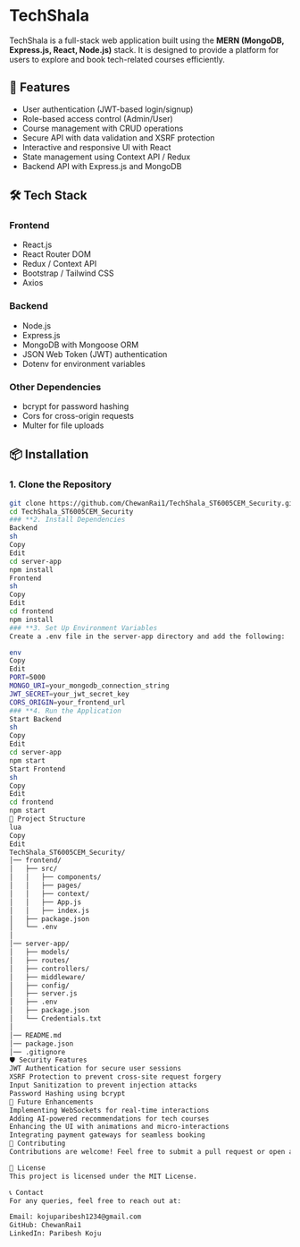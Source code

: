 # TechShala

TechShala is a full-stack web application built using the **MERN (MongoDB, Express.js, React, Node.js)** stack. It is designed to provide a platform for users to explore and book tech-related courses efficiently.

## 🚀 Features
- User authentication (JWT-based login/signup)
- Role-based access control (Admin/User)
- Course management with CRUD operations
- Secure API with data validation and XSRF protection
- Interactive and responsive UI with React
- State management using Context API / Redux
- Backend API with Express.js and MongoDB

## 🛠 Tech Stack
### **Frontend**
- React.js
- React Router DOM
- Redux / Context API
- Bootstrap / Tailwind CSS
- Axios

### **Backend**
- Node.js
- Express.js
- MongoDB with Mongoose ORM
- JSON Web Token (JWT) authentication
- Dotenv for environment variables

### **Other Dependencies**
- bcrypt for password hashing
- Cors for cross-origin requests
- Multer for file uploads

## 📦 Installation

### **1. Clone the Repository**
```sh
git clone https://github.com/ChewanRai1/TechShala_ST6005CEM_Security.git
cd TechShala_ST6005CEM_Security
### **2. Install Dependencies
Backend
sh
Copy
Edit
cd server-app
npm install
Frontend
sh
Copy
Edit
cd frontend
npm install
### **3. Set Up Environment Variables
Create a .env file in the server-app directory and add the following:

env
Copy
Edit
PORT=5000
MONGO_URI=your_mongodb_connection_string
JWT_SECRET=your_jwt_secret_key
CORS_ORIGIN=your_frontend_url
### **4. Run the Application
Start Backend
sh
Copy
Edit
cd server-app
npm start
Start Frontend
sh
Copy
Edit
cd frontend
npm start
📂 Project Structure
lua
Copy
Edit
TechShala_ST6005CEM_Security/
│── frontend/
│   ├── src/
│   │   ├── components/
│   │   ├── pages/
│   │   ├── context/
│   │   ├── App.js
│   │   ├── index.js
│   ├── package.json
│   └── .env
│
│── server-app/
│   ├── models/
│   ├── routes/
│   ├── controllers/
│   ├── middleware/
│   ├── config/
│   ├── server.js
│   ├── .env
│   ├── package.json
│   └── Credentials.txt
│
│── README.md
│── package.json
│── .gitignore
🛡 Security Features
JWT Authentication for secure user sessions
XSRF Protection to prevent cross-site request forgery
Input Sanitization to prevent injection attacks
Password Hashing using bcrypt
📌 Future Enhancements
Implementing WebSockets for real-time interactions
Adding AI-powered recommendations for tech courses
Enhancing the UI with animations and micro-interactions
Integrating payment gateways for seamless booking
🤝 Contributing
Contributions are welcome! Feel free to submit a pull request or open an issue for discussion.

📜 License
This project is licensed under the MIT License.

📞 Contact
For any queries, feel free to reach out at:

Email: kojuparibesh1234@gmail.com
GitHub: ChewanRai1
LinkedIn: Paribesh Koju
